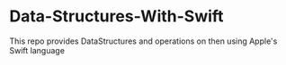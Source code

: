 # Data-Structures-With-Swift
This repo provides DataStructures and operations on then using Apple's  Swift language 

